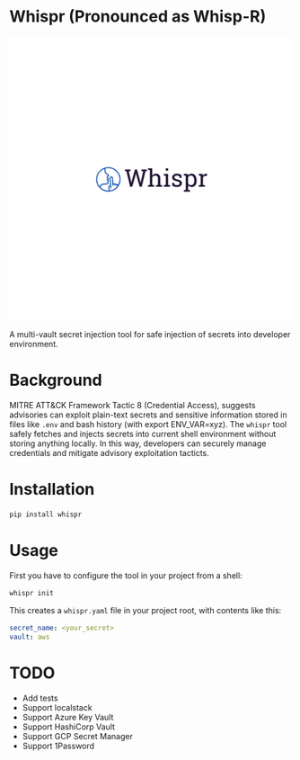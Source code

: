 # Whispr (Pronounced as Whisp-R)

![Logo](./logo.png)

A multi-vault secret injection tool for safe injection of secrets into developer environment.

# Background

MITRE ATT&CK Framework Tactic 8 (Credential Access), suggests advisories can exploit plain-text secrets and sensitive information stored in files like `.env`
and bash history (with export ENV_VAR=xyz). The `whispr` tool safely fetches and injects secrets into current shell environment without storing anything locally. In this way, developers can securely manage credentials
and mitigate advisory exploitation tacticts.


# Installation

```bash
pip install whispr
```

# Usage

First you have to configure the tool in your project from a shell:

```bash
whispr init
```
This creates a `whispr.yaml` file in your project root, with contents like this:
```yaml
secret_name: <your_secret>
vault: aws
```


# TODO

* Add tests
* Support localstack
* Support Azure Key Vault
* Support HashiCorp Vault
* Support GCP Secret Manager
* Support 1Password
